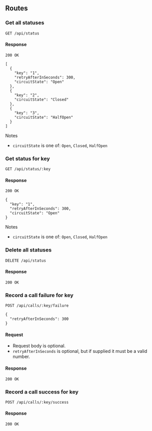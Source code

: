 ﻿## Routes

### Get all statuses

```
GET /api/status
```

#### Response

```
200 OK

[
  {
    "key": "1",
    "retryAfterInSeconds": 300,
    "circuitState": "Open"
  },
  {
    "key": "2",
    "circuitState": "Closed"
  },
  {
    "key": "3",
    "circuitState": "HalfOpen"
  }
]
```

Notes
- `circuitState` is one of: `Open`, `Closed`, `HalfOpen`

### Get status for key

```
GET /api/status/:key
```

#### Response

```
200 OK

{
  "key": "1",
  "retryAfterInSeconds": 300,
  "circuitState": "Open"
}
```

Notes
- `circuitState` is one of: `Open`, `Closed`, `HalfOpen`

### Delete all statuses

```
DELETE /api/status
```

#### Response

```
200 OK
```

### Record a call failure for key

```
POST /api/calls/:key/failure

{
  "retryAfterInSeconds": 300
}
```

#### Request

- Request body is optional.
- `retryAfterInSeconds` is optional, but if supplied it must be a valid number.

#### Response

```
200 OK
```

### Record a call success for key

```
POST /api/calls/:key/success
```

#### Response

```
200 OK
```
